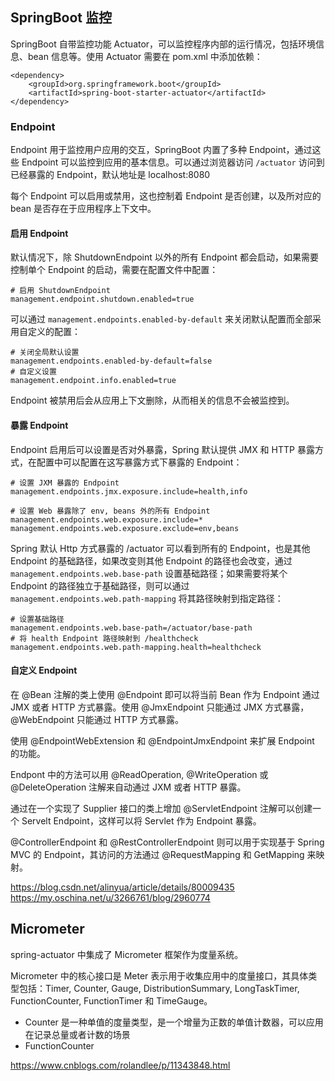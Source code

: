 ## SpringBoot 监控
SpringBoot 自带监控功能 Actuator，可以监控程序内部的运行情况，包括环境信息、bean 信息等。使用 Actuator 需要在 pom.xml 中添加依赖：
```mxl
<dependency>
    <groupId>org.springframework.boot</groupId>
    <artifactId>spring-boot-starter-actuator</artifactId>
</dependency>
```

### Endpoint
Endpoint 用于监控用户应用的交互，SpringBoot 内置了多种 Endpoint，通过这些 Endpoint 可以监控到应用的基本信息。可以通过浏览器访问 ```/actuator``` 访问到已经暴露的 Endpoint，默认地址是 localhost:8080

每个 Endpoint 可以启用或禁用，这也控制着 Endpoint 是否创建，以及所对应的 bean 是否存在于应用程序上下文中。

#### 启用 Endpoint
默认情况下，除 ShutdownEndpoint 以外的所有 Endpoint 都会启动，如果需要控制单个 Endpoint 的启动，需要在配置文件中配置：
```properties
# 启用 ShutdownEndpoint
management.endpoint.shutdown.enabled=true
```
可以通过 ```management.endpoints.enabled-by-default``` 来关闭默认配置而全部采用自定义的配置：
```properties
# 关闭全局默认设置
management.endpoints.enabled-by-default=false
# 自定义设置
management.endpoint.info.enabled=true
```
Endpoint 被禁用后会从应用上下文删除，从而相关的信息不会被监控到。

#### 暴露 Endpoint
Endpoint 启用后可以设置是否对外暴露，Spring 默认提供 JMX 和 HTTP 暴露方式，在配置中可以配置在这写暴露方式下暴露的 Endpoint：
```properties
# 设置 JXM 暴露的 Endpoint
management.endpoints.jmx.exposure.include=health,info

# 设置 Web 暴露除了 env, beans 外的所有 Endpoint
management.endpoints.web.exposure.include=*
management.endpoints.web.exposure.exclude=env,beans
```
Spring 默认 Http 方式暴露的 /actuator 可以看到所有的 Endpoint，也是其他 Endpoint 的基础路径，如果改变则其他 Endpoint 的路径也会改变，通过 ```management.endpoints.web.base-path``` 设置基础路径；如果需要将某个 Endpoint 的路径独立于基础路径，则可以通过 ```management.endpoints.web.path-mapping``` 将其路径映射到指定路径：
```properties
# 设置基础路径
management.endpoints.web.base-path=/actuator/base-path
# 将 health Endpoint 路径映射到 /healthcheck
management.endpoints.web.path-mapping.health=healthcheck
```

#### 自定义 Endpoint
在 @Bean 注解的类上使用 @Endpoint 即可以将当前 Bean 作为 Endpoint 通过 JMX 或者 HTTP 方式暴露。使用 @JmxEndpoint 只能通过 JMX 方式暴露，@WebEndpoint 只能通过 HTTP 方式暴露。

使用 @EndpointWebExtension 和 @EndpointJmxEndpoint 来扩展 Endpoint 的功能。

Endpont 中的方法可以用 @ReadOperation, @WriteOperation 或 @DeleteOperation 注解来自动通过 JXM 或者 HTTP 暴露。

通过在一个实现了 Supplier<Endpoint> 接口的类上增加 @ServletEndpoint 注解可以创建一个 Servelt Endpoint，这样可以将 Servlet 作为 Endpoint 暴露。

@ControllerEndpoint 和 @RestControllerEndpoint 则可以用于实现基于 Spring MVC 的 Endpoint，其访问的方法通过 @RequestMapping 和 GetMapping 来映射。



https://blog.csdn.net/alinyua/article/details/80009435
https://my.oschina.net/u/3266761/blog/2960774
## Micrometer
spring-actuator 中集成了 Micrometer 框架作为度量系统。

Micrometer 中的核心接口是 Meter 表示用于收集应用中的度量接口，其具体类型包括：Timer, Counter, Gauge, DistributionSummary, LongTaskTimer, FunctionCounter, FunctionTimer 和 TimeGauge。

- Counter 是一种单值的度量类型，是一个增量为正数的单值计数器，可以应用在记录总量或者计数的场景
- FunctionCounter

https://www.cnblogs.com/rolandlee/p/11343848.html